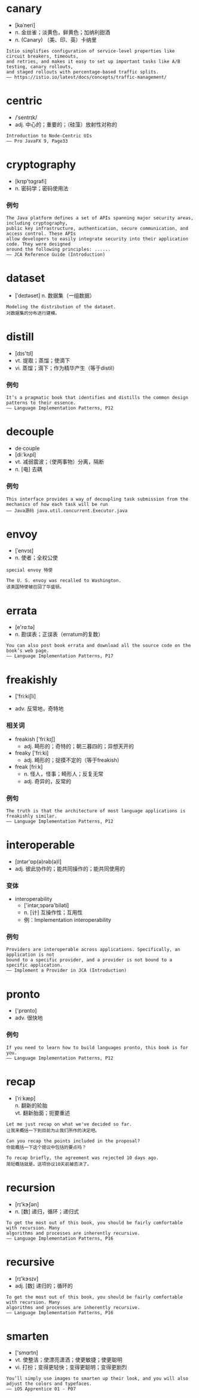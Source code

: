 # canary
* [kəˈneri]
* n. 金丝雀；淡黄色，鲜黄色；加纳利甜酒
* n. (Canary) （美、印、英）卡纳里

```
Istio simplifies configuration of service-level properties like circuit breakers, timeouts, 
and retries, and makes it easy to set up important tasks like A/B testing, canary rollouts, 
and staged rollouts with percentage-based traffic splits.
—— https://istio.io/latest/docs/concepts/traffic-management/
```

# centric
* /ˈsentrɪk/
* adj. 中心的；重要的；（硅藻）放射性对称的

```
Introduction to Node-Centric UIs
—— Pro JavaFX 9, Page33
```

# cryptography
* [krɪp'tɑgrəfi]
* n. 密码学；密码使用法

### 例句

```
The Java platform defines a set of APIs spanning major security areas, including cryptography, 
public key infrastructure, authentication, secure communication, and access control. These APIs 
allow developers to easily integrate security into their application code. They were designed 
around the following principles: ......
—— JCA Reference Guide (Introduction)
```

# dataset
* [ˈdeɪtəset]
n. 数据集（一组数据）
```
Modeling the distribution of the dataset.
对数据集的分布进行建模。
```


# distill
* [dɪs'tɪl]
* vt. 提取；蒸馏；使滴下
* vi. 蒸馏；滴下；作为精华产生（等于distil）

### 例句

```
It’s a pragmatic book that identifies and distills the common design patterns to their essence.
—— Language Implementation Patterns, P12
```

# decouple
* de·couple
* [diːˈkʌpl]
* vt. 减弱震波；（使两事物）分离，隔断
* n. [电] 去耦

### 例句
```
This interface provides a way of decoupling task submission from the mechanics of how each task will be run
—— Java源码 java.util.concurrent.Executor.java
```

# envoy
* [ˈenvɔɪ]
* n. 使者；全权公使

```
special envoy 特使
```

```
The U. S. envoy was recalled to Washington.
该美国特使被召回了华盛顿。
```

# errata
* [e'rɑːtə]
* n. 勘误表；正误表（erratum的复数）

```
You can also post book errata and download all the source code on the book’s web page.
—— Language Implementation Patterns, P17
```

# freakishly 

* ['fri:kiʃli]

* adv. 反常地，奇特地

### 相关词

* freakish ['friːkɪʃ] 
    - adj. 畸形的；奇特的；朝三暮四的；异想天开的
* freaky ['fri:ki] 
    - adj. 畸形的；捉摸不定的（等于freakish）
* freak [friːk] 
    - n. 怪人，怪事；畸形人；反复无常
    - adj. 奇异的，反常的

### 例句

```
The truth is that the architecture of most language applications is freakishly similar.
—— Language Implementation Patterns, P12
```

# interoperable
* [ɪntər'ɒp(ə)rəb(ə)l]
* adj. 彼此协作的；能共同操作的；能共同使用的

### 变体
* interoperability
    - ['intər,ɔpərə'biləti]
    - n. [计] 互操作性；互用性
    - 例：Implementation interoperability 

### 例句
```
Providers are interoperable across applications. Specifically, an application is not 
bound to a specific provider, and a provider is not bound to a specific application.
—— Implement a Provider in JCA (Introduction)
```


# pronto
* ['prɑnto]
* adv. 很快地

### 例句

```
If you need to learn how to build languages pronto, this book is for you. 
—— Language Implementation Patterns, P12
```

# recap
* [ˈriːkæp]  
n. 翻新的轮胎  
vt. 翻新胎面；扼要重述  

```
Let me just recap on what we've decided so far.
让我来概括一下到目前为止我们所作的决定吧。 

Can you recap the points included in the proposal?
你能概括一下这个提议中包括的要点吗？ 

To recap briefly, the agreement was rejected 10 days ago.
简短概括就是，这项协议10天前被否决了。
```


# recursion
* [rɪ'kɝʃən]
* n. [数] 递归，循环；递归式

```
To get the most out of this book, you should be fairly comfortable with recursion. Many 
algorithms and processes are inherently recursive.
—— Language Implementation Patterns, P16
```

# recursive
* [rɪ'kɝsɪv]
* adj. [数] 递归的；循环的

```
To get the most out of this book, you should be fairly comfortable with recursion. Many 
algorithms and processes are inherently recursive.
—— Language Implementation Patterns, P16
```

# smarten
* ['smɑrtn]
* vt. 使整洁；使漂亮潇洒；使更敏捷；使更聪明
* vi. 打扮；变得更轻快；变得更聪明；变得更剧烈
```
You’ll simply use images to smarten up their look, and you will also adjust the colors and typefaces.
—— iOS Apprentice 01 - P07
```

